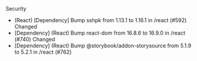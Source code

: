 Security
- (React) [Dependency] Bump sshpk from 1.13.1 to 1.16.1 in /react (#592)
Changed
- [Dependency] (React) Bump react-dom from 16.8.6 to 16.9.0 in /react (#740)
Changed
- [Dependency] (React) Bump @storybook/addon-storysource from 5.1.9 to 5.2.1 in /react (#762)
